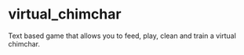 # virtual_chimchar
Text based game that allows you to feed, play, clean and train a virtual chimchar.
